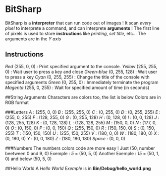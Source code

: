 # BitSharp
BitSharp is a **interpreter** that can run code out of images !
It scan *every pixel* to interprete a command, and can interprete **arguments** !
The first line of pixels is used to store **instructions** like *printing*, *set title*, etc...
The arguments are in the *Y axis*

## Instructions
*Red* (255, 0, 0) : Print specified argument to the console.
*Yellow* (255, 255, 0) : Wait user to press a key and close
*Green-blue* (0, 255, 128) : Wait user to press a key
*Cyan* (0, 255, 255) : Change the title of the console with specified arguments
*Green* (0, 255, 0) : Immediately terminate the program
*Magenta* (255, 0, 255) : Wait for specified amount of time (in seconds)

##String Arguments
Characters are colors too, the list is below
Colors are in RGB format

###Letters
*A* : (255, 0, 0)
*B* : (255, 255, 0)
*C* : (0, 255, 0)
*D* : (0, 255, 255)
*E* : (255, 0, 255)
*F* : (128, 255, 0)
*G* : (0, 255, 128)
*H* : (0, 128, 0)
*I* : (0, 0, 128)
*J* : (128, 255, 128)
*K* : (0, 128, 128)
*L* : (128, 128, 255)
*M* : (150, 0, 0)
*N* : (177, 0, 0)
*O* : (0, 150, 0)
*P* : (0, 0, 150)
*Q* : (255, 150, 0)
*R* : (150, 150, 0)
*S* : (0, 150, 255)
*T* : (150, 150, 150)
*U* : (255, 150, 255)
*V* : (180, 0, 0)
*W* : (180, 180, 0)
*X* : (0, 180, 0)
*Y* : (0, 0, 180)
*Z* : (180, 180, 180)
*Space* : (0, 0, 0)

###Numbers
The numbers colors code are more easy !
Just (50, number beetween 0 and 9, 0)
Exemple : *5* = (50, 5, 0)
Another Exemple : *15* = (50, 1, 0) and below (50, 5, 0)

##Hello World
A *Hello World Exemple* is in **Bin/Debug/hello_world.png**